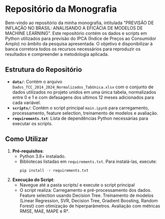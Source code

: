 # Repositório da Monografia

Bem-vindo ao repositório da minha monografia, intitulada "PREVISÃO DE INFLAÇÃO NO BRASIL: ANALISANDO A EFICÁCIA DE MODELOS DE MACHINE LEARNING". Este repositório contém os dados e scripts em Python utilizados para previsão do IPCA (Índice de Preços ao Consumidor Amplo) no âmbito da pesquisa apresentada. O objetivo é disponibilizar à banca corretora todos os recursos necessários para reproduzir os resultados e compreender a metodologia aplicada.

## Estrutura do Repositório

- **`data/`**: Contém o arquivo `Dados_TCC_2014_2024_Normalizados_TabUnica.xlsx` com o conjunto de dados utilizados no projeto unidos em uma única tabela, normalizados entre 0 e 1 e com defasagens dos ultimos 12 meses adicionados para cada variável.
- **`scripts/`**: Contém o script principal `main.ipynb` para carregamento, processamento, feature selection, treinamento de modelos e avaliação.
- **`requirements.txt`**: Lista de dependências Python necessárias para executar os scripts.

## Como Utilizar

1. **Pré-requisitos**:
   - Python 3.8+ instalado.
   - Bibliotecas listadas em `requirements.txt`. Para instalá-las, execute:
     ```bash
     pip install -r requirements.txt
2. **Execução do Script**:
   - Navegue até a pasta scripts/ e execute o script principal
   - O script realiza:
      Carregamento e pré-processamento dos dados.
      Feature selection usando Decision Tree.
      Treinamento de modelos (Linear Regression, SVR, Decision Tree, Gradient Boosting, Random Forest) com otimização de hiperparâmetros.
      Avaliação com métricas RMSE, MAE, MAPE e R².    
